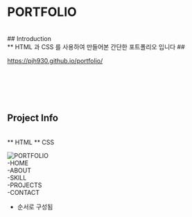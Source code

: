 # PORTFOLIO
</br>
## Introduction
</br>
** HTML 과 CSS 를 사용하여 만들어본 간단한 포트폴리오 입니다 ## </br>

https://pjh930.github.io/portfolio/

</br></br></br></br>
## Project Info
</br>
** HTML
** CSS
</br>

![PORTFOLIO](https://github.com/PJH930/portfolio/assets/117810524/d2471216-4ffd-424e-a136-e5b08cafd550)
</br>
-HOME</br>
-ABOUT</br>
-SKILL</br>
-PROJECTS</br>
-CONTACT</br>
* 순서로 구성됨
</br></br></br></br>










